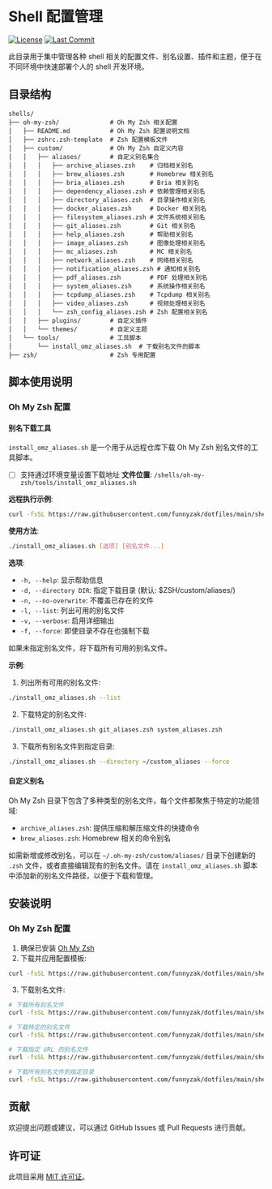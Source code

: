 # Shell 配置管理

[![License](https://img.shields.io/badge/License-MIT-blue.svg)](../LICENSE)
[![Last Commit](https://img.shields.io/github/last-commit/funnyzak/dotfiles)](https://github.com/funnyzak/dotfiles/commits/main)

此目录用于集中管理各种 shell 相关的配置文件、别名设置、插件和主题，便于在不同环境中快速部署个人的 shell 开发环境。

## 目录结构

```
shells/
├── oh-my-zsh/              # Oh My Zsh 相关配置
│   ├── README.md           # Oh My Zsh 配置说明文档
│   ├── zshrc.zsh-template  # Zsh 配置模板文件
│   ├── custom/             # Oh My Zsh 自定义内容
│   │   ├── aliases/        # 自定义别名集合
│   │   │   ├── archive_aliases.zsh    # 归档相关别名
│   │   │   ├── brew_aliases.zsh       # Homebrew 相关别名
│   │   │   ├── bria_aliases.zsh       # Bria 相关别名
│   │   │   ├── dependency_aliases.zsh # 依赖管理相关别名
│   │   │   ├── directory_aliases.zsh  # 目录操作相关别名
│   │   │   ├── docker_aliases.zsh     # Docker 相关别名
│   │   │   ├── filesystem_aliases.zsh # 文件系统相关别名
│   │   │   ├── git_aliases.zsh        # Git 相关别名
│   │   │   ├── help_aliases.zsh       # 帮助相关别名
│   │   │   ├── image_aliases.zsh      # 图像处理相关别名
│   │   │   ├── mc_aliases.zsh         # MC 相关别名
│   │   │   ├── network_aliases.zsh    # 网络相关别名
│   │   │   ├── notification_aliases.zsh # 通知相关别名
│   │   │   ├── pdf_aliases.zsh        # PDF 处理相关别名
│   │   │   ├── system_aliases.zsh     # 系统操作相关别名
│   │   │   ├── tcpdump_aliases.zsh    # Tcpdump 相关别名
│   │   │   ├── video_aliases.zsh      # 视频处理相关别名
│   │   │   └── zsh_config_aliases.zsh # Zsh 配置相关别名
│   │   ├── plugins/        # 自定义插件
│   │   └── themes/         # 自定义主题
│   └── tools/              # 工具脚本
│       └── install_omz_aliases.sh  # 下载别名文件的脚本
├── zsh/                    # Zsh 专用配置
```

## 脚本使用说明

### Oh My Zsh 配置

#### 别名下载工具

`install_omz_aliases.sh` 是一个用于从远程仓库下载 Oh My Zsh 别名文件的工具脚本。

- [ ] 支持通过环境变量设置下载地址
**文件位置**: `/shells/oh-my-zsh/tools/install_omz_aliases.sh`

**远程执行示例**:
```bash
curl -fsSL https://raw.githubusercontent.com/funnyzak/dotfiles/main/shells/oh-my-zsh/tools/install_omz_aliases.sh | bash -s -- --force
```

**使用方法**:
```bash
./install_omz_aliases.sh [选项] [别名文件...]
```

**选项**:
- `-h, --help`: 显示帮助信息
- `-d, --directory DIR`: 指定下载目录 (默认: $ZSH/custom/aliases/)
- `-n, --no-overwrite`: 不覆盖已存在的文件
- `-l, --list`: 列出可用的别名文件
- `-v, --verbose`: 启用详细输出
- `-f, --force`: 即使目录不存在也强制下载

如果未指定别名文件，将下载所有可用的别名文件。

**示例**:
1. 列出所有可用的别名文件:
```bash
./install_omz_aliases.sh --list
```

2. 下载特定的别名文件:
```bash
./install_omz_aliases.sh git_aliases.zsh system_aliases.zsh
```

3. 下载所有别名文件到指定目录:
```bash
./install_omz_aliases.sh --directory ~/custom_aliases --force
```

#### 自定义别名

Oh My Zsh 目录下包含了多种类型的别名文件，每个文件都聚焦于特定的功能领域:

- `archive_aliases.zsh`: 提供压缩和解压缩文件的快捷命令
- `brew_aliases.zsh`: Homebrew 相关的命令别名

如需新增或修改别名，可以在 `~/.oh-my-zsh/custom/aliases/` 目录下创建新的 `.zsh` 文件，或者直接编辑现有的别名文件。请在 `install_omz_aliases.sh` 脚本中添加新的别名文件路径，以便于下载和管理。

## 安装说明

### Oh My Zsh 配置

1. 确保已安装 [Oh My Zsh](https://ohmyz.sh/)
2. 下载并应用配置模板:
```bash
curl -fsSL https://raw.githubusercontent.com/funnyzak/dotfiles/main/shells/oh-my-zsh/zshrc.zsh-template > ~/.zshrc
```
3. 下载别名文件:
```bash
# 下载所有别名文件
curl -fsSL https://raw.githubusercontent.com/funnyzak/dotfiles/main/shells/oh-my-zsh/tools/install_omz_aliases.sh | bash -s -- --force

# 下载特定的别名文件
curl -fsSL https://raw.githubusercontent.com/funnyzak/dotfiles/main/shells/oh-my-zsh/tools/install_omz_aliases.sh | bash -s -- -s git_aliases.zsh

# 下载指定 URL 的别名文件
curl -fsSL https://raw.githubusercontent.com/funnyzak/dotfiles/main/shells/oh-my-zsh/tools/install_omz_aliases.sh | bash -s -- --url https://example.com/aliases/ git_aliases.zsh

# 下载所有别名文件到指定目录
curl -fsSL https://raw.githubusercontent.com/funnyzak/dotfiles/main/shells/oh-my-zsh/tools/install_omz_aliases.sh | bash -s -- -d "~/custom_aliases"
```

## 贡献

欢迎提出问题或建议，可以通过 GitHub Issues 或 Pull Requests 进行贡献。

## 许可证

此项目采用 [MIT 许可证](../LICENSE)。
